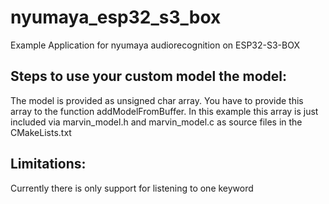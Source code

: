 # nyumaya_esp32_s3_box
Example Application for nyumaya audiorecognition on ESP32-S3-BOX


## Steps to use your custom model the model:
The model is provided as unsigned char array. 
You have to provide this array to the function addModelFromBuffer.
In this example this array is just included via marvin_model.h and marvin_model.c as source files in the CMakeLists.txt

## Limitations:
Currently there is only support for listening to one keyword


